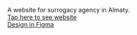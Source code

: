 A website for surrogacy agency in Almaty. 
<br>
<a href="https://sabi-landiya.kz/">Tap here to see website</a>
</br>
<a href="https://www.figma.com/design/0FlGS9nPr1RK3sgAaKUu8I/Sabi-Landiya?node-id=0-1&t=ApkhsL0NYui83Gbu-1">Design in Figma</a>
